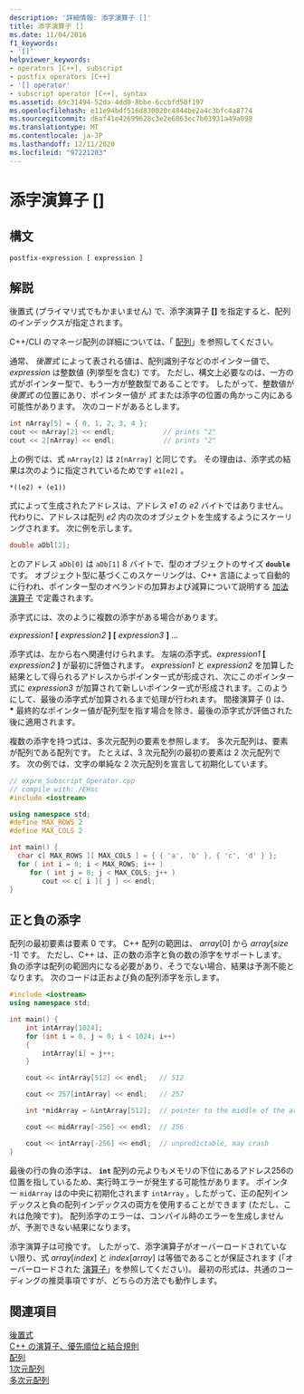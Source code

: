 ```yaml
---
description: '詳細情報: 添字演算子 []'
title: 添字演算子 []
ms.date: 11/04/2016
f1_keywords:
- '[]'
helpviewer_keywords:
- operators [C++], subscript
- postfix operators [C++]
- '[] operator'
- subscript operator [C++], syntax
ms.assetid: 69c31494-52da-4dd0-8bbe-6ccbfd50f197
ms.openlocfilehash: e11e94bdf516d830020c4844be2a4c3bfc4a8774
ms.sourcegitcommit: d6af41e42699628c3e2e6063ec7b03931a49a098
ms.translationtype: MT
ms.contentlocale: ja-JP
ms.lasthandoff: 12/11/2020
ms.locfileid: "97221203"
---
```

# <a name="subscript-operator-"></a>添字演算子 []

## <a name="syntax"></a>構文

```
postfix-expression [ expression ]
```

## <a name="remarks"></a>解説

後置式 (プライマリ式でもかまいません) で、添字演算子 **[]** を指定すると、配列のインデックスが指定されます。

C++/CLI のマネージ配列の詳細については、「 [配列](../extensions/arrays-cpp-component-extensions.md)」を参照してください。

通常、 *後置式* によって表される値は、配列識別子などのポインター値で、 *expression* は整数値 (列挙型を含む) です。 ただし、構文上必要なのは、一方の式がポインター型で、もう一方が整数型であることです。 したがって、整数値が *後置式* の位置にあり、ポインター値が *式* または添字の位置の角かっこ内にある可能性があります。 次のコードがあるとします。

```cpp
int nArray[5] = { 0, 1, 2, 3, 4 };
cout << nArray[2] << endl;            // prints "2"
cout << 2[nArray] << endl;            // prints "2"
```

上の例では、式 `nArray[2]` は `2[nArray]` と同じです。 その理由は、添字式の結果は次のように指定されているためです `e1[e2]` 。

`*((e2) + (e1))`

式によって生成されたアドレスは、アドレス *e1* の *e2* バイトではありません。 代わりに、アドレスは配列 *e2* 内の次のオブジェクトを生成するようにスケーリングされます。 次に例を示します。

```cpp
double aDbl[2];
```

とのアドレス `aDb[0]` は `aDb[1]` 8 バイトで、型のオブジェクトのサイズ **`double`** です。 オブジェクト型に基づくこのスケーリングは、C++ 言語によって自動的に行われ、ポインター型のオペランドの加算および減算について説明する [加法演算子](../cpp/additive-operators-plus-and.md) で定義されます。

添字式には、次のように複数の添字がある場合があります。

*expression1* **[** *expression2* **] [** *expression3* **]** ...

添字式は、左から右へ関連付けられます。 左端の添字式、*expression1* **[** *expression2* **]** が最初に評価されます。 *expression1* と *expression2* を加算した結果として得られるアドレスからポインター式が形成され、次にこのポインター式に *expression3* が加算されて新しいポインター式が形成されます。このようにして、最後の添字式が加算されるまで処理が行われます。 間接演算子 () は、 <strong>\*</strong> 最終的なポインター値が配列型を指す場合を除き、最後の添字式が評価された後に適用されます。

複数の添字を持つ式は、多次元配列の要素を参照します。 多次元配列は、要素が配列である配列です。 たとえば、3 次元配列の最初の要素は 2 次元配列です。 次の例では、文字の単純な 2 次元配列を宣言して初期化しています。

```cpp
// expre_Subscript_Operator.cpp
// compile with: /EHsc
#include <iostream>

using namespace std;
#define MAX_ROWS 2
#define MAX_COLS 2

int main() {
  char c[ MAX_ROWS ][ MAX_COLS ] = { { 'a', 'b' }, { 'c', 'd' } };
  for ( int i = 0; i < MAX_ROWS; i++ )
     for ( int j = 0; j < MAX_COLS; j++ )
        cout << c[ i ][ j ] << endl;
}
```

## <a name="positive-and-negative-subscripts"></a>正と負の添字

配列の最初要素は要素 0 です。 C++ 配列の範囲は、 *array*[0] から *array*[*size* -1] です。 ただし、C++ は、正の数の添字と負の数の添字をサポートします。 負の添字は配列の範囲内になる必要があり、そうでない場合、結果は予測不能となります。 次のコードは正および負の配列添字を示します。

```cpp
#include <iostream>
using namespace std;

int main() {
    int intArray[1024];
    for (int i = 0, j = 0; i < 1024; i++)
    {
        intArray[i] = j++;
    }

    cout << intArray[512] << endl;   // 512

    cout << 257[intArray] << endl;   // 257

    int *midArray = &intArray[512];  // pointer to the middle of the array

    cout << midArray[-256] << endl;  // 256

    cout << intArray[-256] << endl;  // unpredictable, may crash
}
```

最後の行の負の添字は、 **`int`** 配列の元よりもメモリの下位にあるアドレス256の位置を指しているため、実行時エラーが発生する可能性があります。 ポインター `midArray` はの中央に初期化されます `intArray` 。したがって、正の配列インデックスと負の配列インデックスの両方を使用することができます (ただし、これは危険です)。 配列添字のエラーは、コンパイル時のエラーを生成しませんが、予測できない結果になります。

添字演算子は可換です。 したがって、添字演算子がオーバーロードされていない限り、式 *array*[*index*] と *index*[*array*] は等価であることが保証されます (「オーバーロードされた [演算子](../cpp/operator-overloading.md)」を参照してください)。 最初の形式は、共通のコーディングの推奨事項ですが、どちらの方法でも動作します。

## <a name="see-also"></a>関連項目

[後置式](../cpp/postfix-expressions.md)<br/>
[C++ の演算子、優先順位と結合規則](../cpp/cpp-built-in-operators-precedence-and-associativity.md)<br/>
[配列](../cpp/arrays-cpp.md)<br/>
[1次元配列](../c-language/one-dimensional-arrays.md)<br/>
[多次元配列](../c-language/multidimensional-arrays-c.md)<br/>
